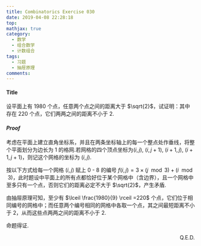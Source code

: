 ```yaml
---
title: Combinatorics Exercise 030
date: 2019-04-08 22:28:18
top:
mathjax: true
category:
  - 数学
  - 组合数学
  - 计数组合
tags:
  - 习题
  - 抽屉原理
comments:
---
```

#### Title
设平面上有 $1980$ 个点，任意两个点之间的距离大于 $\sqrt{2}$，试证明：其中存在 $220$ 个点，它们两两之间的距离不小于 $2$.
<!-- more -->

#### *Proof*
考虑在平面上建立直角坐标系，并且在两条坐标轴上的每一个整点处作垂线，将整个平面划分为边长为 $1$ 的格网.若网格的四个顶点坐标为$(i,j)$, $(i,j+1)$, $(i+1,j)$, $(i+1,j+1)$，则记这个网格的坐标为 $(i,j)$.

按以下方式给每一个网格 $(i,j)$ 赋上 $0$ - $8$ 的编号 $f(i,j)=3 \times (j\mod 3)+ (i \mod 3)$，此时题设中平面上的所有点都恰好位于某个网格中（含边界），且一个网格中至多只有一个点，否则它们的距离必定不大于 $\sqrt{2}$，产生矛盾.

由抽屉原理可知，至少有 $\lceil \frac{1980}{9} \rceil =220$ 个点，它们位于相同编号的网格中；而任意两个编号相同的网格中各取一个点，其之间最短距离不小于 $2$，从而这些点两两之间的距离不小于 $2$.

命题得证.
<p align="right">Q.E.D.</p>


